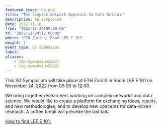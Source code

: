 ```yaml
---
featured_image: bg.png
title: "The Complex Network Approach to Data Science"
description: SG Symposium
date: 2022-11-10
from: "2022-11-24T09:00:00"
to: "2022-11-24T12:00:00"
where: "ETH Zürich, Room LEE E 101"
weight: 1
event_type: SG Symposium
label:
aliases:
    - /SG-Symposium2022/
    - /sg-symposium2022/
---
```


This SG Symposium will take place at ETH Zürich in Room LEE E 101 on November 24, 2022 from 09:00 to 12:00.

We bring together researchers working on complex networks and data science. We would like to create a platform for exchanging ideas, results, and new methodologies, and to develop new concepts for data-driven research.
A coffee break will precede the last talk.

[How to find LEE E 101.](https://ethz.ch/staffnet/en/service/rooms-and-buildings/orientierung/gebaeude.html?args0=LEE)
